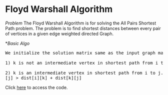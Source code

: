 # Floyd Warshall Algorithm
*Problem*
The Floyd Warshall Algorithm is for solving the All Pairs Shortest Path problem. The problem is to find shortest distances between every pair of vertices in a given edge weighted directed Graph. 

**Basic Algo*
<pre>
We initialize the solution matrix same as the input graph matrix as a first step. Then we update the solution matrix by considering all vertices as an intermediate vertex. The idea is to one by one pick all vertices and updates all shortest paths which include the picked vertex as an intermediate vertex in the shortest path. When we pick vertex number k as an intermediate vertex, we already have considered vertices {0, 1, 2, .. k-1} as intermediate vertices. For every pair (i, j) of the source and destination vertices respectively, there are two possible cases. 

1) k is not an intermediate vertex in shortest path from i to j. We keep the value of dist[i][j] as it is. 

2) k is an intermediate vertex in shortest path from i to j. We update the value of dist[i][j] as dist[i][k] + dist[k][j] if dist[i]
[j] > dist[i][k] + dist[k][j]
</pre>

Click <a href ="code.c">here</a> to access the code.
